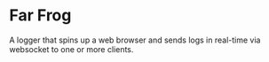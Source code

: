 # Far Frog

A logger that spins up a web browser and sends logs in real-time via websocket to one or more clients.
